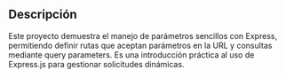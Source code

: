 ## Descripción
Este proyecto demuestra el manejo de parámetros sencillos con Express, permitiendo definir rutas que aceptan parámetros en la URL y consultas mediante query parameters. Es una introducción práctica al uso de Express.js para gestionar solicitudes dinámicas.


